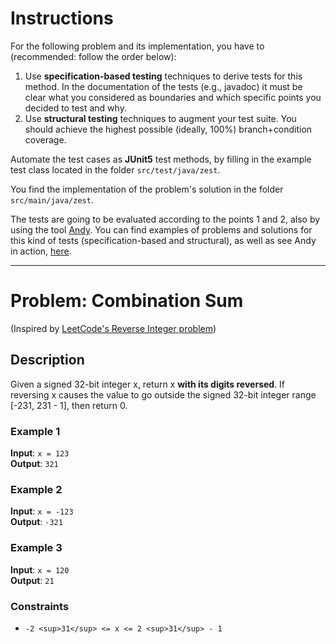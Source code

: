 <!--NO_HARDWRAPS-->

# Instructions

For the following problem and its implementation, you have to (recommended: follow the order below):

1. Use **specification-based testing** techniques to derive tests for this method. In the documentation of the tests (e.g., javadoc) it must be clear what you considered as boundaries and which specific points you decided to test and why.
2. Use **structural testing** techniques to augment your test suite. You should achieve the highest possible (ideally, 100%) branch+condition coverage.

Automate the test cases as **JUnit5** test methods, by filling in the example test class located in the folder `src/test/java/zest`.

You find the implementation of the problem's solution in the folder `src/main/java/zest`.

The tests are going to be evaluated according to the points 1 and 2, also by using the tool [Andy](https://github.com/cse1110/andy). You can find examples of problems and solutions for this kind of tests (specification-based and structural), as well as see Andy in action, [here](https://github.com/cse1110/assignments/tree/main/domain-and-structural-testing).

---

# Problem: Combination Sum

(Inspired by [LeetCode's Reverse Integer problem](https://leetcode.com/problems/reverse-integer/))

## Description

Given a signed 32-bit integer x, return x **with its digits reversed**. If reversing x causes the value to go outside the signed 32-bit integer range [-231, 231 - 1], then return 0.

### Example 1

**Input**: `x = 123`  
**Output**: `321`

### Example 2

**Input**: `x = -123`  
**Output**: `-321`

### Example 3

**Input**: `x = 120`  
**Output**: `21`

### Constraints
-   `-2 <sup>31</sup> <= x <= 2 <sup>31</sup> - 1`

